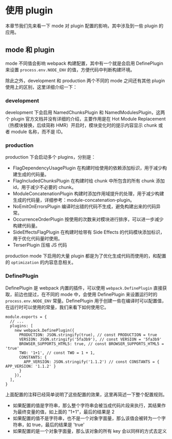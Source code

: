# 使用 plugin

本章节我们先来看一下 mode 对 plugin 配置的影响，其中涉及到一些 plugin 的应用。

## mode 和 plugin

mode 不同值会影响 webpack 构建配置，其中有一个就是会启用 DefinePlugin 来设置 `process.env.NODE_ENV` 的值，方便代码中判断构建环境。

除此之外，development 和 production 两个不同的 mode 之间还有其他 plugin 使用上的区别，这里详细介绍一下：

### development

development 下会启用 NamedChunksPlugin 和 NamedModulesPlugin，这两个 plugin 官方文档并没有详细的介绍，主要作用是在 Hot Module Replacement（热模块替换，后续简称 HMR）开启时，模块变化时的提示内容显示 chunk 或者 module 名称，而不是 ID。

### production

production 下会启动多个 plugins，分别是：

- FlagDependencyUsagePlugin 在构建时给使用的依赖添加标识，用于减少构建生成的代码量。
- FlagIncludedChunksPlugin 在构建时给 chunk 中所包含的所有 chunk 添加 id，用于减少不必要的 chunk。
- ModuleConcatenationPlugin 构建时添加作用域提升的处理，用于减少构建生成的代码量，详细参考：module-concatenation-plugin。
- NoEmitOnErrorsPlugin 编译时出错的代码不生成，避免构建出来的代码异常。
- OccurrenceOrderPlugin 按使用的次数来对模块进行排序，可以进一步减少构建代码量。
- SideEffectsFlagPlugin 在构建时给带有 Side Effects 的代码模块添加标识，用于优化代码量时使用。
- TerserPlugin 压缩 JS 代码

production mode 下启用的大量 plugin 都是为了优化生成代码而使用的，和配置的 `optimization` 的内容息息相关。

### DefinePlugin

DefinePlugin 是 webpack 内置的插件，可以使用 `webpack.DefinePlugin` 直接获取，前边也提过，在不同的 mode 中，会使用 DefinePlugin 来设置运行时的 `process.env.NODE_ENV` 常量。DefinePlugin 用于创建一些在编译时可以配置值，在运行时可以使用的常量，我们来看下如何使用它。

```
module.exports = {
  // ...
  plugins: [
    new webpack.DefinePlugin({
      PRODUCTION: JSON.stringify(true), // const PRODUCTION = true
      VERSION: JSON.stringify('5fa3b9'), // const VERSION = '5fa3b9'
      BROWSER_SUPPORTS_HTML5: true, // const BROWSER_SUPPORTS_HTML5 = 'true'
      TWO: '1+1', // const TWO = 1 + 1,
      CONSTANTS: {
        APP_VERSION: JSON.stringify('1.1.2') // const CONSTANTS = { APP_VERSION: '1.1.2' }
      }
    }),
  ],
}
```

上面配置的注释已经简单说明了这些配置的效果，这里再简述一下整个配置规则。

- 如果配置的值是字符串，那么整个字符串会被当成代码片段来执行，其结果作为最终变量的值，如上面的 "1+1"，最后的结果是 2
- 如果配置的值不是字符串，也不是一个对象字面量，那么该值会被转为一个字符串，如 true，最后的结果是 'true'
- 如果配置的是一个对象字面量，那么该对象的所有 key 会以同样的方式去定义
